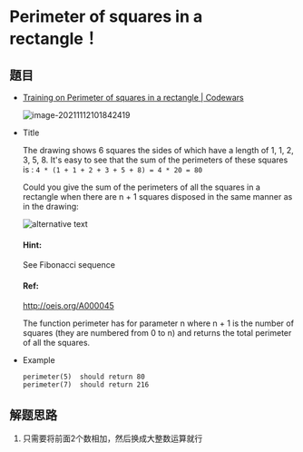 # Perimeter of squares in a rectangle！

## 題目

- [Training on Perimeter of squares in a rectangle | Codewars](https://www.codewars.com/kata/559a28007caad2ac4e000083/train/java)

  ![image-20211112101842419](https://gitee.com/rokzhughost/cloudimage/raw/master/img/image-20211112101842419.png)

- Title

  The drawing shows 6 squares the sides of which have a length of 1, 1, 2, 3, 5, 8. It's easy to see that the sum of the perimeters of these squares is : `4 * (1 + 1 + 2 + 3 + 5 + 8) = 4 * 20 = 80`

  Could you give the sum of the perimeters of all the squares in a rectangle when there are n + 1 squares disposed in the same manner as in the drawing:

  ![alternative text](http://i.imgur.com/EYcuB1wm.jpg)

  #### Hint:

  See Fibonacci sequence

  #### Ref:

  http://oeis.org/A000045

  The function perimeter has for parameter n where n + 1 is the number of squares (they are numbered from 0 to n) and returns the total perimeter of all the squares.

- Example

  ```
  perimeter(5)  should return 80
  perimeter(7)  should return 216
  ```

## 解题思路
1. 只需要将前面2个数相加，然后换成大整数运算就行